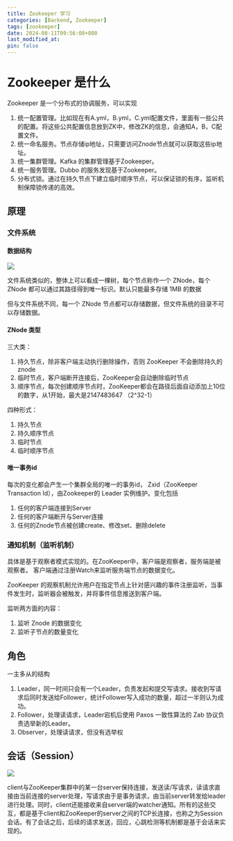 ```yaml
---
title: Zookeeper 学习
categories: [Backend, Zookeeper]
tags: [zookeeper]
date: 2024-08-11T09:56:08+800
last_modified_at: 
pin: false
---
```


# Zookeeper 是什么

Zookeeper 是一个分布式的协调服务，可以实现
1. 统一配置管理。比如现在有A.yml，B.yml，C.yml配置文件，里面有一些公共的配置。将这些公共配置信息放到ZK中，修改ZK的信息，会通知A，B，C配置文件。
2. 统一命名服务。节点存储ip地址，只需要访问Znode节点就可以获取这些ip地址。
3. 统一集群管理。Kafka 的集群管理基于Zookeeper。
4. 统一服务管理。Dubbo 的服务发现基于Zookeeper。
5. 分布式锁。通过在持久节点下建立临时顺序节点，可以保证锁的有序，监听机制保障锁传递的高效。


## 原理

### 文件系统

#### 数据结构

![](https://p1-jj.byteimg.com/tos-cn-i-t2oaga2asx/gold-user-assets/2020/5/24/17245d94df8a6e2d~tplv-t2oaga2asx-jj-mark:3024:0:0:0:q75.png)

文件系统类似的，整体上可以看成一棵树，每个节点称作一个 ZNode，每个 ZNode 都可以通过其路径得到唯一标识。默认只能最多存储 1MB 的数据

但与文件系统不同，每一个 ZNode 节点都可以存储数据，但文件系统的目录不可以存储数据。

#### ZNode 类型

三大类：
1. 持久节点，除非客户端主动执行删除操作，否则 ZooKeeper 不会删除持久的 znode
2. 临时节点，客户端断开连接后，ZooKeeper会自动删除临时节点
3. 顺序节点，每次创建顺序节点时，ZooKeeper都会在路径后面自动添加上10位的数字，从1开始，最大是2147483647 （2^32-1）

四种形式：
1. 持久节点
2. 持久顺序节点
3. 临时节点
4. 临时顺序节点

#### 唯一事务id

每次的变化都会产生一个集群全局的唯一的事务id， Zxid（ZooKeeper Transaction Id），由Zookeeper的 Leader 实例维护。变化包括

1. 任何的客户端连接到Server
2. 任何的客户端断开与Server连接
3. 任何的Znode节点被创建create、修改set、删除delete

### 通知机制（监听机制）

具体是基于观察者模式实现的。在ZooKeeper中，客户端是观察者，服务端是被观察者。 客户端通过注册Watch来监听服务端节点的数据变化。

ZooKeeper 的观察机制允许用户在指定节点上针对感兴趣的事件注册监听，当事件发生时，监听器会被触发，并将事件信息推送到客户端。

监听两方面的内容：
1. 监听 Znode 的数据变化
2. 监听子节点的数量变化


## 角色

一主多从的结构

1. Leader，同一时间只会有一个Leader，负责发起和提交写请求。接收到写请求后同时发送给Follower，统计Follower写入成功的数量，超过一半则认为成功。
2. Follower，处理读请求，Leader宕机后使用 Paxos 一致性算法的 Zab 协议负责选举新的Leader。
3. Observer，处理读请求，但没有选举权

## 会话（Session）

![](https://img-blog.csdnimg.cn/20190110111903120.jpg)

client与ZooKeeper集群中的某一台server保持连接，发送读/写请求，读请求直接由当前连接的server处理，写请求由于是事务请求，由当前server转发给leader进行处理。同时，client还能接收来自server端的watcher通知。所有的这些交互，都是基于client和ZooKeeper的server之间的TCP长连接，也称之为Session会话。有了会话之后，后续的请求发送，回应，心跳检测等机制都是基于会话来实现的。